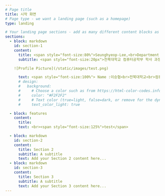```yaml
---
# Page title
title: 시작 화면
# Page type - we want a landing page (such as a homepage)
type: landing

# Your landing page sections - add as many different content blocks as you like
sections:
  - block: markdown
    id: section-1
    content:
      title: <span style="font-size:80%">Seunghyeop-Lee,<br>Department of Computer Engineering,<br>Jeonbuk National University</span>
      subtitle: <span style="font-size:20px">전북대학교 컴퓨터공학부 학사 과정을 밟고 있는 이승협의 개인 사이트입니다.

    ![Profile Picture](/static/images/test.png)

      text: <span style="font-size:100%"> Name :이승협<br>전북대학교<br>컴퓨터공학부 학부생</span>
      # design:
      #   background:
      #     # Choose a color such as from https://html-color-codes.info
      #     color: "#F2F2F2"
      #     # Text color (true=light, false=dark, or remove for the dynamic theme color).
      #     text_color_light: true

  - block: features
    content:
      title:
      text: <br><span style="font-size:125%">test</span>

  - block: markdown
    id: section-2
    content:
      title: Section 2
      subtitle: A subtitle
      text: Add your Section 2 content here...
  - block: markdown
    id: section-3
    content:
      title: Section 3
      subtitle: A subtitle
      text: Add your Section 3 content here...
---
```

